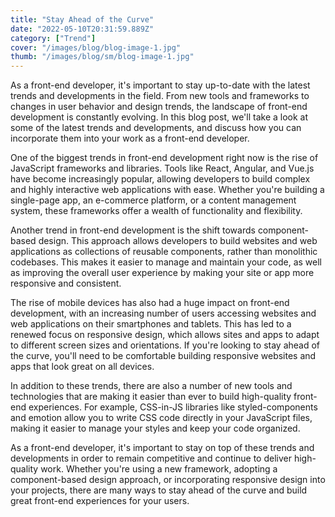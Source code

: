 ```yaml
---
title: "Stay Ahead of the Curve"
date: "2022-05-10T20:31:59.889Z"
category: ["Trend"]
cover: "/images/blog/blog-image-1.jpg"
thumb: "/images/blog/sm/blog-image-1.jpg"
---
```


As a front-end developer, it's important to stay up-to-date with the latest trends and developments in the field. From new tools and frameworks to changes in user behavior and design trends, the landscape of front-end development is constantly evolving. In this blog post, we'll take a look at some of the latest trends and developments, and discuss how you can incorporate them into your work as a front-end developer.

One of the biggest trends in front-end development right now is the rise of JavaScript frameworks and libraries. Tools like React, Angular, and Vue.js have become increasingly popular, allowing developers to build complex and highly interactive web applications with ease. Whether you're building a single-page app, an e-commerce platform, or a content management system, these frameworks offer a wealth of functionality and flexibility.

Another trend in front-end development is the shift towards component-based design. This approach allows developers to build websites and web applications as collections of reusable components, rather than monolithic codebases. This makes it easier to manage and maintain your code, as well as improving the overall user experience by making your site or app more responsive and consistent.

The rise of mobile devices has also had a huge impact on front-end development, with an increasing number of users accessing websites and web applications on their smartphones and tablets. This has led to a renewed focus on responsive design, which allows sites and apps to adapt to different screen sizes and orientations. If you're looking to stay ahead of the curve, you'll need to be comfortable building responsive websites and apps that look great on all devices.

In addition to these trends, there are also a number of new tools and technologies that are making it easier than ever to build high-quality front-end experiences. For example, CSS-in-JS libraries like styled-components and emotion allow you to write CSS code directly in your JavaScript files, making it easier to manage your styles and keep your code organized.

As a front-end developer, it's important to stay on top of these trends and developments in order to remain competitive and continue to deliver high-quality work. Whether you're using a new framework, adopting a component-based design approach, or incorporating responsive design into your projects, there are many ways to stay ahead of the curve and build great front-end experiences for your users.
